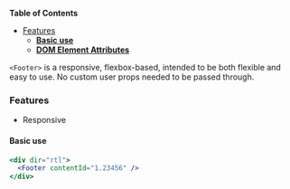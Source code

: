 <!-- START doctoc generated TOC please keep comment here to allow auto update -->

<!-- DON'T EDIT THIS SECTION, INSTEAD RE-RUN doctoc TO UPDATE -->

**Table of Contents**

- [Features](#features)
  - [**Basic use**](#basic-use)
  - [**DOM Element Attributes**](#dom-element-attributes)

<!-- END doctoc generated TOC please keep comment here to allow auto update -->

`<Footer>` is a responsive, flexbox-based, intended to be both
flexible and easy to use. No custom user props needed to be passed through.

### Features

- Responsive

#### **Basic use**

```jsx
<div dir="rtl">
  <Footer contentId="1.23456" />
</div>
```
